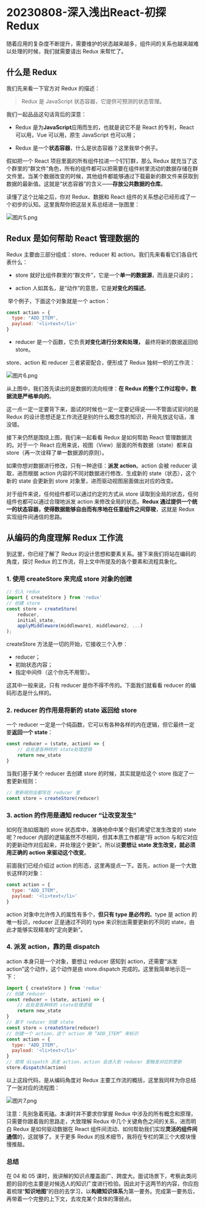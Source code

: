 # 20230808-深入浅出React-初探Redux

随着应用的复杂度不断提升，需要维护的状态越来越多，组件间的关系也越来越难以处理的时候，我们就需要请出 Redux 来帮忙了。

## 什么是 Redux

我们先来看一下官方对 Redux 的描述：

> Redux 是 JavaScript 状态容器，它提供可预测的状态管理。

我们一起品品这句话背后的深意：

- Redux 是为**JavaScript**应用而生的，也就是说它不是 React 的专利，React 可以用，Vue 可以用，原生 JavaScript 也可以用；

- Redux 是一个**状态容器**，什么是状态容器？这里我举个例子。

假如把一个 React 项目里面的所有组件拉进一个钉钉群，那么 Redux 就充当了这个群里的“群文件”角色，所有的组件都可以把需要在组件树里流动的数据存储在群文件里。当某个数据改变的时候，其他组件都能够通过下载最新的群文件来获取到数据的最新值。这就是“状态容器”的含义——**存放公共数据的仓库**。

读懂了这个比喻之后，你对 Redux、数据和 React 组件的关系想必已经形成了一个初步的认知。这里我帮你把这层关系总结进一张图里：

![图片5.png](https://s2.loli.net/2023/08/08/anOiJjr2ENqthlC.png)

## Redux 是如何帮助 React 管理数据的

Redux 主要由三部分组成：store、reducer 和 action。我们先来看看它们各自代表什么：

- store 就好比组件群里的“群文件”，它是一个**单一的数据源**，而且是只读的；


- action 人如其名，是“动作”的意思，它是**对变化的描述**。	

​	举个例子，下面这个对象就是一个 action：

```js
const action = {
  type: "ADD_ITEM",
  payload: '<li>text</li>'
}
```

- reducer 是一个函数，它负责**对变化进行分发和处理，** 最终将新的数据返回给 store。

store、action 和 reducer 三者紧密配合，便形成了 Redux 独树一帜的工作流：

![图片6.png](https://s2.loli.net/2023/08/08/kCezwRqmntlxp81.png)

从上图中，我们首先读出的是数据的流向规律：**在 Redux 的整个工作过程中，数据流是严格单向的**。

这一点一定一定要背下来，面试的时候也一定一定要记得说——不管面试官问的是 Redux 的设计思想还是工作流还是别的什么概念性的知识，开局先放这句话，准没错。

接下来仍然是围绕上图，我们来一起看看 Redux 是如何帮助 React 管理数据流的。对于一个 React 应用来说，视图（View）层面的所有数据（state）都来自 store（再一次诠释了单一数据源的原则）。

如果你想对数据进行修改，只有一种途径：**派发 action**。action 会被 reducer 读取，进而根据 action 内容的不同对数据进行修改、生成新的 state（状态），这个新的 state 会更新到 store 对象里，进而驱动视图层面做出对应的改变。

对于组件来说，任何组件都可以通过约定的方式从 store 读取到全局的状态，任何组件也都可以通过合理地派发 action 来修改全局的状态。**Redux 通过提供一个统一的状态容器，使得数据能够自由而有序地在任意组件之间穿梭**，这就是 Redux 实现组件间通信的思路。

## 从编码的角度理解 Redux 工作流

到这里，你已经了解了 Redux 的设计思想和要素关系。接下来我们将站在编码的角度，探讨 Redux 的工作流，将上文中所提及的各个要素和流程具象化。

### 1. 使用 createStore 来完成 store 对象的创建

```js
// 引入 redux
import { createStore } from 'redux'
// 创建 store
const store = createStore(
    reducer,
    initial_state,
    applyMiddleware(middleware1, middleware2, ...)
);
```

createStore 方法是一切的开始，它接收三个入参：

- reducer；
- 初始状态内容；
- 指定中间件（这个你先不用管）。

这其中一般来说，只有 reducer 是你不得不传的。下面我们就看看 reducer 的编码形态是什么样的。

### 2. reducer 的作用是将新的 state 返回给 store

一个 reducer 一定是一个纯函数，它可以有各种各样的内在逻辑，但它最终一定要**返回一个 state**：

```js
const reducer = (state, action) => {
    // 此处是各种样的 state处理逻辑
    return new_state
}
```

当我们基于某个 reducer 去创建 store 的时候，其实就是给这个 store 指定了一套更新规则：

```js
// 更新规则全都写在 reducer 里 
const store = createStore(reducer)
```

### 3. action 的作用是通知 reducer “让改变发生”

如何在浩如烟海的 store 状态库中，准确地命中某个我们希望它发生改变的 state 呢？reducer 内部的逻辑虽然不尽相同，但其本质工作都是“将 action 与和它对应的更新动作对应起来，并处理这个更新”。所以说**要想让 state 发生改变，就必须用正确的 action 来驱动这个改变**。

前面我们已经介绍过 action 的形态，这里再提点一下。首先，action 是一个大致长这样的对象：

```js
const action = {
  type: "ADD_ITEM",
  payload: '<li>text</li>'
}	
```

action 对象中允许传入的属性有多个，**但只有 type 是必传的**。type 是 action 的唯一标识，reducer 正是通过不同的 type 来识别出需要更新的不同的 state，由此才能够实现精准的“定向更新”。

### 4. 派发 action，靠的是 dispatch

action 本身只是一个对象，要想让 reducer 感知到 action，还需要“派发 action”这个动作，这个动作是由 store.dispatch 完成的。这里我简单地示范一下：

```js
import { createStore } from 'redux'
// 创建 reducer
const reducer = (state, action) => {
    // 此处是各种样的 state处理逻辑
    return new_state
}
// 基于 reducer 创建 state
const store = createStore(reducer)
// 创建一个 action，这个 action 用 “ADD_ITEM” 来标识 
const action = {
  type: "ADD_ITEM",
  payload: '<li>text</li>'
}
// 使用 dispatch 派发 action，action 会进入到 reducer 里触发对应的更新
store.dispatch(action)
```

以上这段代码，是从编码角度对 Redux 主要工作流的概括，这里我同样为你总结了一张对应的流程图：

![图片7.png](https://s2.loli.net/2023/08/08/I2aWfRB4uV3S9Ud.png)

注意：先别急着死磕。本课时并不要求你掌握 Redux 中涉及的所有概念和原理，只需要你跟着我的思路走，大致理解 Redux 中几个关键角色之间的关系，进而明白 Redux 是如何驱动数据在 React 组件间流动、如何帮助我们实现**灵活的组件间通信**的，这就够了。关于更多 Redux 的技术细节，我将在专栏的第三个大模块慢慢推敲。

### 总结

在 04 和 05 课时，我讲解的知识点覆盖面广、跨度大。面试场景下，考察此类问题的目的也主要是对候选人的知识广度进行检验。因此对于这两节的内容，你应抱着梳理“**知识地图**”的目的去学习，以**构建知识体系**为第一要务。完成第一要务后，再带着一个完整的上下文，去攻克某个具体的薄弱点。